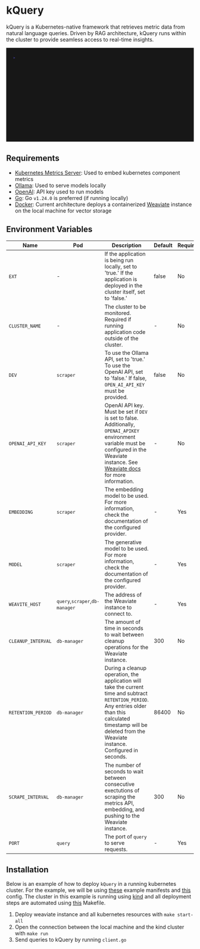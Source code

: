 # kQuery

kQuery is a Kubernetes-native framework that retrieves metric data from natural language queries. Driven by RAG architecture, kQuery runs within the cluster to provide seamless access to real-time insights.

![demo](https://github.com/shajela/kQuery/blob/main/demo.gif)

## Requirements
- [Kubernetes Metrics Server](https://github.com/kubernetes-sigs/metrics-server): Used to embed kubernetes component metrics
- [Ollama](https://ollama.com/): Used to serve models locally
- [OpenAI](https://openai.com/api/): API key used to run models
- [Go](https://go.dev/doc/install): Go `v1.24.0` is preferred (if running locally)
- [Docker](https://docs.docker.com/): Current architecture deploys a containerized [Weaviate](https://weaviate.io/) instance on the local machine for vector storage

## Environment Variables
| Name      | Pod | Description | Default | Required
| --------- | -------- | ----------- | ------- | --------
| `EXT`  | - | If the application is being run locally, set to 'true.' If the application is deployed in the cluster itself, set to 'false.' | false | No |
| `CLUSTER_NAME` | - | The cluster to be monitored. Required if running application code outside of the cluster. | - | No |
| `DEV`    | `scraper` | To use the Ollama API, set to 'true.' To use the OpenAI API, set to 'false.' If false, `OPEN_AI_API_KEY` must be provided. | false | No |
| `OPENAI_API_KEY`    | `scraper` | OpenAI API key. Must be set if `DEV` is set to false. Additionally, `OPENAI_APIKEY` environment variable must be configured in the Weaviate instance. See [Weaviate docs](https://weaviate.io/developers/weaviate/model-providers/openai/generative) for more information. | - | No |
| `EMBEDDING` | `scraper` | The embedding model to be used. For more information, check the documentation of the configured provider. | - | Yes 
| `MODEL` | `scraper` | The generative model to be used. For more information, check the documentation of the configured provider. | - | Yes 
| `WEAVITE_HOST` | `query`,`scraper`,`db-manager` | The address of the Weaviate instance to connect to. | - | Yes
| `CLEANUP_INTERVAL` | `db-manager` | The amount of time in seconds to wait between cleanup operations for the Weaviate instance. | 300 | No
| `RETENTION_PERIOD` | `db-manager` | During a cleanup operation, the application will take the current time and subtract `RETENTION_PERIOD`. Any entries older than this calculated timestamp will be deleted from the Weaviate instance. Configured in seconds. | 86400 | No
| `SCRAPE_INTERVAL` | `db-manager` | The number of seconds to wait between consecutive exectutions of scraping the metrics API, embedding, and pushing to the Weaviate instance. | 300 | No
| `PORT` | `query` | The port of `query` to serve requests. | - | Yes

## Installation
Below is an example of how to deploy `kQuery` in a running kubernetes cluster. For the example, we will be using [these](https://github.com/shajela/kQuery/tree/main/deployments/kubernetes) example manifests and [this](https://github.com/shajela/kQuery/tree/main/deployments/weaviate) config. The cluster in this example is running using [kind](https://kind.sigs.k8s.io/) and all deployment steps are automated using [this](https://github.com/shajela/kQuery/blob/main/Makefile) Makefile.

1. Deploy weaviate instance and all kubernetes resources with `make start-all`
2. Open the connection between the local machine and the kind cluster with `make run`
3. Send queries to kQuery by running `client.go`

